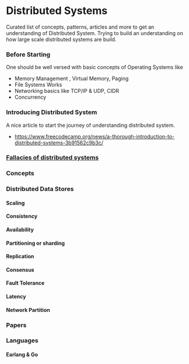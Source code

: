 # Distributed Systems

Curated list of concepts, patterns, articles and more to get an understanding of Distributed System.
Trying to build an understanding on how large scale distributed systems are build.

### Before Starting

One should be well versed with basic concepts of Operating Systems like

* Memory Management , Virtual Memory, Paging
* File Systems Works
* Networking basics like TCP/IP & UDP, CIDR 
* Concurrency

### Introducing Distributed System

A nice article to start the journey of understanding distributed system.
* https://www.freecodecamp.org/news/a-thorough-introduction-to-distributed-systems-3b91562c9b3c/


### [Fallacies of distributed systems](https://github.com/santojos/Distributed-Systems/tree/main/Fallacies%20of%20distributed%20systems)


### Concepts

### Distributed Data Stores


#### Scaling
#### Consistency
#### Availability
#### Partitioning or sharding
#### Replication
#### Consensus
#### Fault Tolerance
#### Latency
#### Network Partition


### Papers

### Languages 

#### Earlang  & Go 
